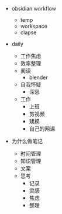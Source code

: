 - obsidian workflow
	- temp
	- workspace
	- clapse

- daily
	- 工作焦虑
	- 效率整理
	- 阅读
		- blender
	- 自我怀疑
		- 深思	
	- 工作
		- 上班
		- 剪视频
		- 建模
		- 自己的网课

- 为什么做笔记
	- 时间管理
	- 知识管理
	- 文案
	- 思考
		- 记录
		- 灵感
		- 焦虑
		- 整理

